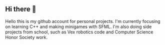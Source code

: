 ## Hi there 👋

Hello this is my github account for personal projects. I'm currently focusing on learning C++ and making minigames with SFML. I'm also doing side projects from school, such as Vex robotics code and Computer Science Honor Society work. 

